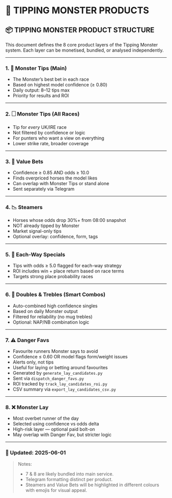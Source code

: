 # 🧶 TIPPING MONSTER PRODUCTS

## 📦 TIPPING MONSTER PRODUCT STRUCTURE

This document defines the 8 core product layers of the Tipping Monster system. Each layer can be monetised, bundled, or analysed independently.

---

### 1. 🧠 Monster Tips (Main)

* The Monster’s best bet in each race
* Based on highest model confidence (≥ 0.80)
* Daily output: 8–12 tips max
* Priority for results and ROI

---

### 2. 🗌 Monster Tips (All Races)

* Tip for *every* UK/IRE race
* Not filtered by confidence or logic
* For punters who want a view on everything
* Lower strike rate, broader coverage

---

### 3. 💸 Value Bets

* Confidence ≥ 0.85 AND odds ≥ 10.0
* Finds overpriced horses the model likes
* Can overlap with Monster Tips or stand alone
* Sent separately via Telegram

---

### 4. 📉 Steamers

* Horses whose odds drop 30%+ from 08:00 snapshot
* NOT already tipped by Monster
* Market signal-only tips
* Optional overlay: confidence, form, tags

---

### 5. 🧈 Each-Way Specials

* Tips with odds ≥ 5.0 flagged for each-way strategy
* ROI includes win + place return based on race terms
* Targets strong place probability races

---

### 6. 🔗 Doubles & Trebles (Smart Combos)

* Auto-combined high confidence singles
* Based on daily Monster output
* Filtered for reliability (no mug trebles)
* Optional: NAP/NB combination logic

---

### 7. ⚠️ Danger Favs

* Favourite runners Monster says to avoid
* Confidence ≤ 0.60 OR model flags form/weight issues
* Alerts only, not tips
* Useful for laying or betting around favourites
* Generated by `generate_lay_candidates.py`
* Sent via `dispatch_danger_favs.py`
* ROI tracked by `track_lay_candidates_roi.py`
* CSV summary via `export_lay_candidates_csv.py`

---

### 8. ❌ Monster Lay

* Most overbet runner of the day
* Selected using confidence vs odds delta
* High-risk layer — optional paid bolt-on
* May overlap with Danger Fav, but stricter logic

---

### 📅 Updated: 2025-06-01

> Notes:
>
> * 7 & 8 are likely bundled into main service.
> * Telegram formatting distinct per product.
> * Steamers and Value Bets will be highlighted in different colours with emojis for visual appeal.
